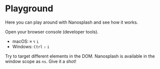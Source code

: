 <script setup>
import PlayGround from '../../.vitepress/theme/vue/PlayGround.vue'
</script>

# Playground

Here you can play around with Nanosplash and see how it works.

<PlayGround />

Open your browser console (developer tools).

- macOS: `⌘` `⌥` `i`
- Windows: `Ctrl` `⇧` `i`

Try to target different elements in the DOM. Nanosplash is available in the window scope as `ns`. Give it a shot!
